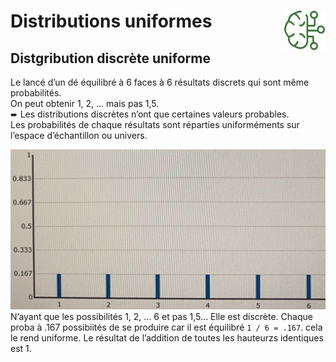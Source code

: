 # **Distributions uniformes** <a href="../"><img src="https://github.com/MiKL5/BI/blob/master/assets/bi.svg" alt="Data science" align="right" height="64px"></a>
## **Distgribution discrète uniforme**
Le lancé d’un dé équilibré à 6 faces à 6 résultats discrets qui sont même probabilités.  
On peut obtenir 1, 2, … mais pas 1,5.  
➨ Les distributions discrètes n’ont que certaines valeurs probables.  
Les probabilités de chaque résultats sont réparties uniforméments sur l’espace d’échantillon ou univers.
<a href="#"><div align="center"><img src="../../assets/discreteUniformDistribution.jpg" height="auto"></div></a>
N’ayant que les possibilités 1, 2, … 6 et pas 1,5… Elle est discrète.
Chaque proba à .167 possibiités de se produire car il est équilibré `1 / 6 = .167`. cela le rend uniforme. Le résultat de l’addition de toutes les hauteurzs identiques est 1.